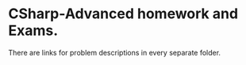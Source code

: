 # CSharp-Advanced homework and Exams.
There are links for problem descriptions in every separate folder.
